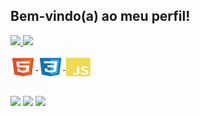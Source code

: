 ## Bem-vindo(a) ao meu perfil!

 <div>
   <a href="https://github.com/pedro-couto1">
   <img height="170em" src="https://github-readme-stats.vercel.app/api?username=pedro-couto1&show_icons=true&theme=gruvbox&include_all_commits=true&count_private=true"/>
   <img height="170em" src="https://github-readme-stats.vercel.app/api/top-langs/?username=pedro-couto1&layout=compact&langs_count=6&theme=gruvbox"/>

</div>
<div style="display: inline_block"><br>
    <img align="center" alt="HTML" height="30" width="40" src="https://raw.githubusercontent.com/devicons/devicon/master/icons/html5/html5-original.svg">
    <img align="center" alt="CSS" height="30" width="40" src="https://raw.githubusercontent.com/devicons/devicon/master/icons/css3/css3-original.svg">
    <img align="center" alt="Js" height="30" width="40" src="https://raw.githubusercontent.com/devicons/devicon/master/icons/javascript/javascript-plain.svg">
 </div>
 
 <br>

<div> 

  <a href="https://instagram.com/pedroga.sep" target="_blank"><img src="https://img.shields.io/badge/-Instagram-%23E4405F?style=for-the-badge&logo=instagram&logoColor=white" target="_blank"></a>
  <a href = "mailto:couto.ph@icloud.com"><img src="https://img.shields.io/badge/iCloud-3693F3?style=for-the-badge&logo=iCloud&logoColor=white" target="_blank"></a>
  <a href="https://linkedin.com/in/pedro-couto-couto" target="_blank"><img src="https://img.shields.io/badge/-LinkedIn-%230077B5?style=for-the-badge&logo=linkedin&logoColor=white" target="_blank"></a> 
 

</div>
